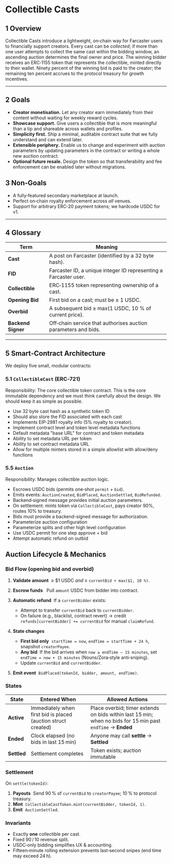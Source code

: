 # Collectible Casts

## 1 Overview

Collectible Casts introduce a lightweight, on‑chain way for Farcaster users to financially support creators. Every cast can be _collected_; if more than one user attempts to collect the same cast within the bidding window, an ascending auction determines the final owner and price. The winning bidder receives an ERC‑1155 token that represents the collectible, minted directly to their wallet. Ninety percent of the winning bid is paid to the creator; the remaining ten percent accrues to the protocol treasury for growth incentives.

---

## 2 Goals

- **Creator monetisation.** Let any creator earn immediately from their content without waiting for weekly reward cycles.
- **Showcase support.** Give users a collectible that is more meaningful than a tip and shareable across wallets and profiles.
- **Simplicity first.** Ship a minimal, auditable contract suite that we fully understand and can extend later.
- **Extensible periphery.** Enable us to change and experiment with auction parameters by updating parameters in the contract or writing a whole new auction contract.
- **Optional future resale.** Design the token so that transferability and fee enforcement can be enabled later without migrations.

## 3 Non‑Goals

- A fully‑featured secondary marketplace at launch.
- Perfect on‑chain royalty enforcement across _all_ venues.
- Support for arbitrary ERC‑20 payment tokens; we hardcode USDC for v1.

---

## 4 Glossary

| Term               | Meaning                                                          |
| ------------------ | ---------------------------------------------------------------- |
| **Cast**           | A post on Farcaster (identified by a 32 byte hash).              |
| **FID**            | Farcaster ID, a unique integer ID representing a Farcaster user. |
| **Collectible**    | ERC‑1155 token representing ownership of a cast.                 |
| **Opening Bid**    | First bid on a cast; must be ≥ 1 USDC.                           |
| **Overbid**        | A subsequent bid ≥ max(1 USDC, 10 % of current price).           |
| **Backend Signer** | Off‑chain service that authorises auction parameters and bids.   |

---

## 5 Smart‑Contract Architecture

We deploy five small, modular contracts:

### 5.1 `CollectibleCast` (ERC‑721)

Responsibility: The core collectible token contract. This is the core immutable dependency and we must think carefully about the design. We should keep it as simple as possible.

- Use 32 byte cast hash as a synthetic token ID
- Should also store the FID associated with each cast
- Implements EIP‑2981 royalty info (5% royalty to creator).
- Implement contract level and token level metadata functions
- Default metadata "base URL" for contract and token metadata
- Ability to set metadata URL per token
- Ability to set contract metadata URL
- Allow for multiple minters stored in a simple allowlist with allow/deny functions

### 5.5 `Auction`

Responsibility: Manages collectible auction logic.

- Escrows USDC bids (permits one‑shot `permit` + `bid`).
- Emits events: `AuctionCreated`, `BidPlaced`, `AuctionSettled`, `BidRefunded`.
- Backend‑signed message provides initial auction parameters.
- On settlement: mints token via `CollectibleCast`, pays creator 90%, routes 10% to treasury.
- Bids must provide a backend-signed message for authorization.
- Parameterize auction configuration
- Parameterize splits and other high level configuration
- Use USDC permit for one step approve + bid
- Attempt automatic refund on outbid

## Auction Lifecycle & Mechanics

### Bid Flow (opening bid **and** overbid)

1. **Validate amount**  ≥ \$1 USDC _and_ ≥ `currentBid + max($1, 10 %)`.
2. **Escrow funds**   Pull `amount` USDC from bidder into contract.
3. **Automatic refund**  If a `currentBidder` exists:

   - Attempt to transfer `currentBid` back to `currentBidder`.
   - On failure (e.g., blacklist, contract revert) → credit `refunds[currentBidder] += currentBid` for manual `claimRefund`.

4. **State changes**

   - **First bid only**  `startTime = now`, `endTime = startTime + 24 h`, snapshot `creatorPayee`.
   - **Any bid**  If the bid arrives when `now ≥ endTime – 15 minutes`, set `endTime = now + 15 minutes` (Nouns/Zora‑style anti‑sniping).
   - Update `currentBid` and `currentBidder`.

5. **Emit event**  `BidPlaced(tokenId, bidder, amount, endTime)`.

### States

| State       | Entered When                                                  | Allowed Actions                                                                                             |
| ----------- | ------------------------------------------------------------- | ----------------------------------------------------------------------------------------------------------- |
| **Active**  | Immediately when first bid is placed (auction struct created) | Place overbid; timer extends on bids within last 15 min; when no bids for 15 min past `endTime` → **Ended** |
| **Ended**   | Clock elapsed (no bids in last 15 min)                        | Anyone may call **settle** → **Settled**                                                                    |
| **Settled** | Settlement completes                                          | Token exists; auction immutable                                                                             |

### Settlement

On `settle(tokenId)`:

1. **Payouts**  Send 90 % of `currentBid` to `creatorPayee`; 10 % to protocol treasury.
2. **Mint**  `CollectibleCastToken.mint(currentBidder, tokenId, 1)`.
3. **Emit**  `AuctionSettled`.

### Invariants

- Exactly **one** collectible per cast.
- Fixed 90 / 10 revenue split.
- USDC‑only bidding simplifies UX & accounting.
- Fifteen‑minute rolling extension prevents last‑second snipes (end time may exceed 24 h).
